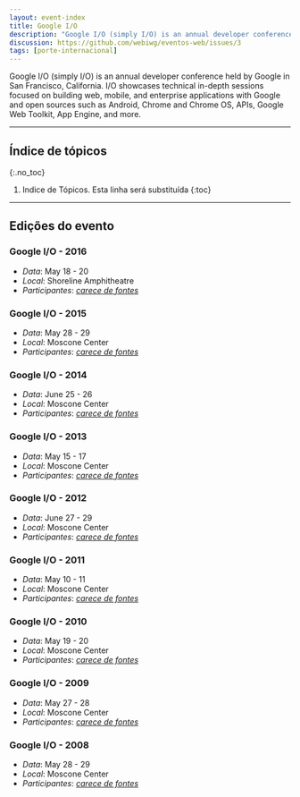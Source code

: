 ```yaml
---
layout: event-index
title: Google I/O
description: "Google I/O (simply I/O) is an annual developer conference held by Google in San Francisco, California"
discussion: https://github.com/webiwg/eventos-web/issues/3
tags: [porte-internacional]
---
```


Google I/O (simply I/O) is an annual developer conference held by Google in San Francisco,
California. I/O showcases technical in-depth sessions focused on building web, mobile, and
enterprise applications with Google and open sources such as Android, Chrome and Chrome OS,
APIs, Google Web Toolkit, App Engine, and more.

<!-- Geração automática de índice, inicio -->
<hr>
<nav  markdown="1">

## Índice de tópicos
{:.no_toc}

1. Indice de Tópicos. Esta linha será substituída
{:toc}

</nav>
<hr>
<!-- Geração automática de índice, fim -->

## Edições do evento

### Google I/O - 2016
- *Data*: May 18 - 20
- *Local*: Shoreline Amphitheatre
- *Participantes*: <em><a href="#contribua">carece de fontes</a></em>

### Google I/O - 2015
- *Data*: May 28 - 29
- *Local*: Moscone Center
- *Participantes*: <em><a href="#contribua">carece de fontes</a></em>

### Google I/O - 2014
- *Data*: June 25 - 26
- *Local*: Moscone Center
- *Participantes*: <em><a href="#contribua">carece de fontes</a></em>

### Google I/O - 2013
- *Data*: May 15 - 17
- *Local*: Moscone Center
- *Participantes*: <em><a href="#contribua">carece de fontes</a></em>

### Google I/O - 2012
- *Data*: June 27 - 29
- *Local*: Moscone Center
- *Participantes*: <em><a href="#contribua">carece de fontes</a></em>

### Google I/O - 2011
- *Data*: May 10 - 11
- *Local*: Moscone Center
- *Participantes*: <em><a href="#contribua">carece de fontes</a></em>

### Google I/O - 2010
- *Data*: May 19 - 20
- *Local*: Moscone Center
- *Participantes*: <em><a href="#contribua">carece de fontes</a></em>

### Google I/O - 2009
- *Data*: May 27 - 28
- *Local*: Moscone Center
- *Participantes*: <em><a href="#contribua">carece de fontes</a></em>

### Google I/O - 2008
- *Data*: May 28 - 29
- *Local*: Moscone Center
- *Participantes*: <em><a href="#contribua">carece de fontes</a></em>
